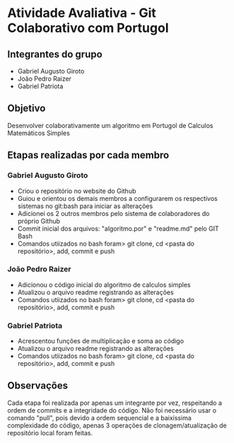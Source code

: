 # Atividade Avaliativa - Git Colaborativo com Portugol

## Integrantes do grupo
- Gabriel Augusto Giroto
- João Pedro Raizer
- Gabriel Patriota

## Objetivo
Desenvolver colaborativamente um algoritmo em Portugol de Calculos Matemáticos Simples

## Etapas realizadas por cada membro

### Gabriel Augusto Giroto
- Criou o repositório no website do Github
- Guiou e orientou os demais membros a configurarem os respectivos
  sistemas no git:bash para iniciar as alterações
- Adicionei os 2 outros membros pelo sistema de colaboradores do
  próprio Github
- Commit inicial dos arquivos: "algoritmo.por" e "readme.md" pelo GIT Bash
- Comandos utiizados no bash foram> git clone, cd <pasta do repositório>, add, commit e push

### João Pedro Raizer
- Adicionou o código inicial do algoritmo de calculos simples
- Atualizou o arquivo readme registrando as alterações
- Comandos utiizados no bash foram> git clone, cd <pasta do repositório>, add, commit e push
 

### Gabriel Patriota
- Acrescentou funções de multiplicação e soma ao código
- Atualizou o arquivo readme registrando as alterações
- Comandos utiizados no bash foram> git clone, cd <pasta do repositório>, add, commit e push

## Observações
Cada etapa foi realizada por apenas um integrante por vez, respeitando a ordem de commits e a integridade do código.
Não foi necessário usar o comando "pull", pois devido a ordem sequencial e a baixíssima complexidade do código,
apenas 3 operações de clonagem/atualização de repositório local foram feitas.
